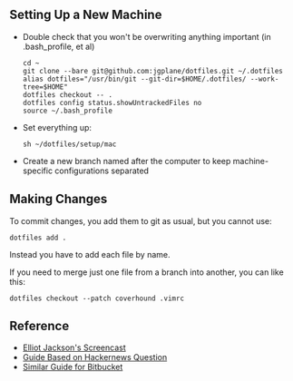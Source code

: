 ## Setting Up a New Machine

- Double check that you won't be overwriting anything important (in .bash_profile, et al)
  ```shell
  cd ~
  git clone --bare git@github.com:jgplane/dotfiles.git ~/.dotfiles
  alias dotfiles="/usr/bin/git --git-dir=$HOME/.dotfiles/ --work-tree=$HOME"
  dotfiles checkout -- .
  dotfiles config status.showUntrackedFiles no
  source ~/.bash_profile
  ```
- Set everything up:
  ```shell
  sh ~/dotfiles/setup/mac
  ```
- Create a new branch named after the computer to keep machine-specific configurations separated

## Making Changes

To commit changes, you add them to git as usual, but you cannot use:
```shell
dotfiles add .
```

Instead you have to add each file by name.

If you need to merge just one file from a branch into another, you can like this:
```shell
dotfiles checkout --patch coverhound .vimrc
```

## Reference

- [Elliot Jackson's Screencast](https://www.youtube.com/watch?v=awtfkl50bUQ)
- [Guide Based on Hackernews Question](https://news.ycombinator.com/item?id=11070797)
- [Similar Guide for Bitbucket](https://developer.atlassian.com/blog/2016/02/best-way-to-store-dotfiles-git-bare-repo/)
